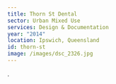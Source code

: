 ```yaml
---
title: Thorn St Dental
sector: Urban Mixed Use
services: Design & Documentation
year: "2014"
location: Ipswich, Queensland
id: thorn-st
image: /images/dsc_2326.jpg
---
```


.
